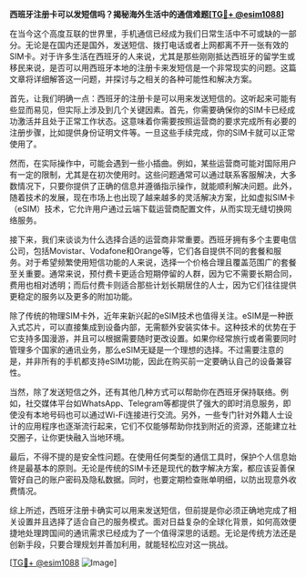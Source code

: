 **西班牙注册卡可以发短信吗？揭秘海外生活中的通信难题[[TG💪+ @esim1088](https://t.me/s/esim1088)]**

在当今这个高度互联的世界里，手机通信已经成为我们日常生活中不可或缺的一部分。无论是在国内还是国外，发送短信、拨打电话或者上网都离不开一张有效的SIM卡。对于许多生活在西班牙的人来说，尤其是那些刚刚抵达西班牙的留学生或移民来说，是否可以用西班牙本地的注册卡来发短信是一个非常现实的问题。这篇文章将详细解答这一问题，并探讨与之相关的各种可能性和解决方案。

首先，让我们明确一点：西班牙的注册卡是可以用来发送短信的。这听起来可能有些显而易见，但实际上涉及到几个关键因素。首先，你需要确保你的SIM卡已经成功激活并且处于正常工作状态。这意味着你需要按照运营商的要求完成所有必要的注册步骤，比如提供身份证明文件等。一旦这些手续完成，你的SIM卡就可以正常使用了。

然而，在实际操作中，可能会遇到一些小插曲。例如，某些运营商可能对国际用户有一定的限制，尤其是在初次使用时。这些问题通常可以通过联系客服解决，大多数情况下，只要你提供了正确的信息并遵循指示操作，就能顺利解决问题。此外，随着技术的发展，现在市场上也出现了越来越多的灵活解决方案，比如虚拟SIM卡（eSIM）技术，它允许用户通过云端下载运营商配置文件，从而实现无缝切换网络服务。

接下来，我们来谈谈为什么选择合适的运营商非常重要。西班牙拥有多个主要电信公司，包括Movistar、Vodafone和Orange等，它们各自提供不同的套餐和服务。对于希望频繁使用短信功能的人来说，选择一个价格合理且覆盖范围广的套餐至关重要。通常来说，预付费卡更适合短期停留的人群，因为它不需要长期合同，费用也相对透明；而后付费卡则适合那些计划长期居住的人士，因为它们往往提供更稳定的服务以及更多的附加功能。

除了传统的物理SIM卡外，近年来新兴起的eSIM技术也值得关注。eSIM是一种嵌入式芯片，可以直接集成到设备内部，无需额外安装实体卡。这种技术的优势在于它支持多国漫游，并且可以根据需要随时更改设置。如果你经常旅行或者需要同时管理多个国家的通讯业务，那么eSIM无疑是一个理想的选择。不过需要注意的是，并非所有的手机都支持eSIM功能，因此在购买前一定要确认自己的设备兼容性。

当然，除了发送短信之外，还有其他几种方式可以帮助你在西班牙保持联络。例如，社交媒体平台如WhatsApp、Telegram等都提供了强大的即时消息服务，即使没有本地号码也可以通过Wi-Fi连接进行交流。另外，一些专门针对外籍人士设计的应用程序也逐渐流行起来，它们不仅能够帮助你找到附近的资源，还能建立社交圈子，让你更快融入当地环境。

最后，不得不提的是安全性问题。在使用任何类型的通信工具时，保护个人信息始终是最基本的原则。无论是传统的SIM卡还是现代的数字解决方案，都应该妥善保管好自己的账户密码及隐私数据。同时，也要定期检查账单明细，以防出现意外收费情况。

综上所述，西班牙注册卡确实可以用来发送短信，但前提是你必须正确地完成了相关设置并且选择了适合自己的服务模式。面对日益复杂的全球化背景，如何高效便捷地处理跨国间的通讯需求已经成为了一个值得深思的话题。无论是传统方法还是创新手段，只要合理规划并善加利用，就能轻松应对这一挑战。

[[TG💪+ @esim1088](https://t.me/s/esim1088) ![Image](https://i.postimg.cc/4NQfJmqS/Snipaste-2025-05-13-00-14-12.png)]